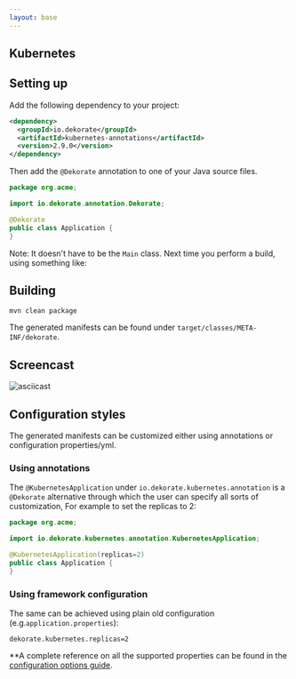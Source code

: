 ```yaml
---
layout: base
---
```

## Kubernetes

## Setting up

Add the following dependency to your project:

```xml
<dependency>
  <groupId>io.dekorate</groupId>
  <artifactId>kubernetes-annotations</artifactId>
  <version>2.9.0</version>
</dependency>
```

Then add the `@Dekorate` annotation to one of your Java source files. 

```java
package org.acme;

import io.dekorate.annotation.Dekorate;

@Dekorate
public class Application {
}
```

Note: It doesn't have to be the `Main` class.
Next time you perform a build, using something like:

## Building

    mvn clean package
    
The generated manifests can be found under `target/classes/META-INF/dekorate`.


## Screencast

![asciicast](/assets/images/dekorate-vertx-hello-world.gif "Dekorate Vert.X Hello World Asciicast") 

## Configuration styles

The generated manifests can be customized either using annotations or configuration properties/yml.

### Using annotations

The `@KubernetesApplication` under `io.dekorate.kubernetes.annotation` is a `@Dekorate` alternative through which
the user can specify all sorts of customization, For example to set the replicas to 2:

```java
package org.acme;

import io.dekorate.kubernetes.annotation.KubernetesApplication;

@KubernetesApplication(replicas=2)
public class Application {
}
```

### Using framework configuration

The same can be achieved using plain old configuration (e.g.`application.properties`):

```
dekorate.kubernetes.replicas=2
```

**A complete reference on all the supported properties can be found in the [configuration options guide](/assets/config.md).
